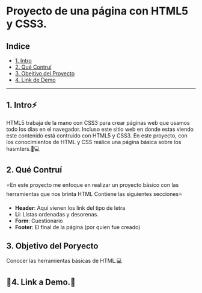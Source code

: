 # Proyecto de una página con HTML5 y CSS3.

## **Indice**

* [1. Intro](#)
* [2. Qué Contruí](#)
* [3. Obejtivo del Proyecto](#)
* [4. Link de Demo](#)


****

## 1. Intro⚡

HTML5 trabaja de la mano con CSS3 para crear páginas web que usamos todo los dias en el navegador. Incluso este sitio web en donde estas viendo este contenido está contruido con HTML5 y CSS3. En este proyecto, con los conocimientos de HTML y CSS realice una página básica sobre los hasmters.🐹💻

## 2. Qué Contruí

⭐En este proyecto me enfoque en realizar un proyecto básico con las herramientas que nos brinta HTML Contiene las siguientes secciones⭐

* **Header**: Aquí vienen los link del tipo de letra
* **Li**: Listas ordenadas y desorenas.
* **Form**: Cuestionario
* **Footer**: El final de la página (por quien fue creado)

## 3. Objetivo del Poryecto 
Conocer las herramientas básicas de HTML.💻

## 📍4. Link a Demo.📍


